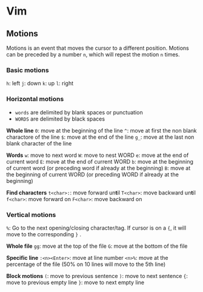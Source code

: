 # Vim

## Motions

Motions is an event that moves the cursor to a different position. Motions can be preceded by a number `n`, which will repest the motion `n` times.

### Basic motions

`h`: left
`j`: down
`k`: up
`l`: right

### Horizontal motions

- `words` are delimited by blank spaces or punctuation
- `WORDS` are delimited by black spaces

**Whole line**
`0`: move at the beginning of the line
`^`: move at first the non blank charactore of the line
`$`: move at the end of the line
`g_`: move at the last non blank character of the line

**Words**
`w`: move to next word
`W`: move to nest WORD
`e`: move at the end of current word
`E`: move at the end of current WORD
`b`: move at the beginning of current word (or preceding word if already at the beginning)
`B`: move at the beginning of current WORD (or preceding WORD if already at the beginning)

**Find characters**
`t<char>:`: move forward un**t**il <char>
`T<char>`: move backward un**t**il <char>
`f<char>`: move forward on <char>
`F<char>`: move backward on <char>

### Vertical motions

`%`: Go to the next opening/closing character/tag. If cursor is on a `{`, it will move to the corresponding `}` .

**Whole file**
`gg`: move at the top of the file
`G`: move at the bottom of the file

**Specific line**
`:<n><Enter>`: move at line number <n>
`<n>%`: move at the percentage of the file (50% on 10 lines will move to the 5th line)

**Block motions**
`(`: move to previous sentence
`)`: move to next sentence
`{`: move to previous empty line
`}`: move to next empty line
